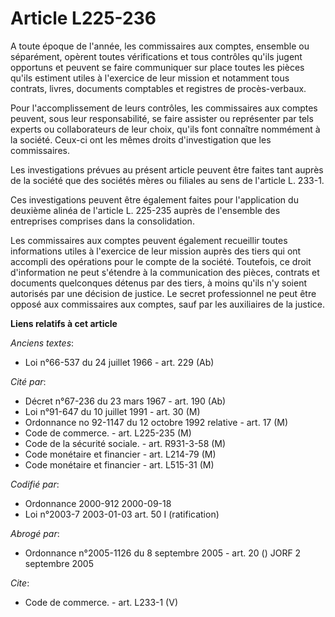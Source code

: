 # Article L225-236

A toute époque de l'année, les commissaires aux comptes, ensemble ou séparément, opèrent toutes vérifications et tous
contrôles qu'ils jugent opportuns et peuvent se faire communiquer sur place toutes les pièces qu'ils estiment utiles à
l'exercice de leur mission et notamment tous contrats, livres, documents comptables et registres de procès-verbaux.

Pour l'accomplissement de leurs contrôles, les commissaires aux comptes peuvent, sous leur responsabilité, se faire assister
ou représenter par tels experts ou collaborateurs de leur choix, qu'ils font connaître nommément à la société. Ceux-ci ont
les mêmes droits d'investigation que les commissaires.

Les investigations prévues au présent article peuvent être faites tant auprès de la société que des sociétés mères ou
filiales au sens de l'article L. 233-1.

Ces investigations peuvent être également faites pour l'application du deuxième alinéa de l'article L. 225-235 auprès de
l'ensemble des entreprises comprises dans la consolidation.

Les commissaires aux comptes peuvent également recueillir toutes informations utiles à l'exercice de leur mission auprès des
tiers qui ont accompli des opérations pour le compte de la société. Toutefois, ce droit d'information ne peut s'étendre à la
communication des pièces, contrats et documents quelconques détenus par des tiers, à moins qu'ils n'y soient autorisés par
une décision de justice. Le secret professionnel ne peut être opposé aux commissaires aux comptes, sauf par les auxiliaires
de la justice.

**Liens relatifs à cet article**

_Anciens textes_:

  - Loi n°66-537 du 24 juillet 1966 - art. 229 (Ab)

_Cité par_:

  - Décret n°67-236 du 23 mars 1967 - art. 190 (Ab)
  - Loi n°91-647 du 10 juillet 1991 - art. 30 (M)
  - Ordonnance no 92-1147 du 12 octobre 1992 relative  - art. 17 (M)
  - Code de commerce. - art. L225-235 (M)
  - Code de la sécurité sociale. - art. R931-3-58 (M)
  - Code monétaire et financier - art. L214-79 (M)
  - Code monétaire et financier - art. L515-31 (M)

_Codifié par_:

  - Ordonnance 2000-912 2000-09-18
  - Loi n°2003-7 2003-01-03 art. 50 I (ratification)

_Abrogé par_:

  - Ordonnance n°2005-1126 du 8 septembre 2005 - art. 20 () JORF 2 septembre 2005

_Cite_:

  - Code de commerce. - art. L233-1 (V)
